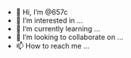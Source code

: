 - 👋 Hi, I’m @657c
- 👀 I’m interested in ...
- 🌱 I’m currently learning ...
- 💞️ I’m looking to collaborate on ...
- 📫 How to reach me ...

<!---
657c/657c is a ✨ special ✨ repository because its `README.md` (this file) appears on your GitHub profile.
You can click the Preview link to take a look at your changes.
--->

